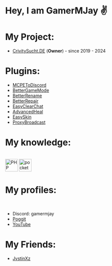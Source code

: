 <h1 align>Hey, I am GamerMJay ✌</h1>

# My Project:
- [CrivitySucht.DE](https://github.com/CrivitySuchtDE) (**Owner**) - since 2019 - 2024

# Plugins:
- [MCPEToDiscord](https://github.com/GamerMJay/MCPEToDiscord)
- [BetterGameMode](https://github.com/GamerMJay/BetterGameMode)
- [BetterRename](https://github.com/GamerMJay/BetterRename)
- [BetterRepair](https://github.com/GamerMJay/BetterRepair)
- [EasyClearChat](https://github.com/GamerMJay/EasyClearChat)
- [AdvancedHeal](https://github.com/GamerMJay/AdvancedHeal)
- [EasySkin](https://github.com/GamerMJay/EasySkin)
- [ProxyBroadcast](https://github.com/GamerMJay/ProxyBroadcast)

<h1 align> My knowledge: </h1>
<br clear="both">

<div align>
  
<img src="https://cdn.jsdelivr.net/gh/devicons/devicon/icons/php/php-original.svg" height="40" alt="PHP logo" />
<img src="https://avatars.githubusercontent.com/u/22548559?s=200&v=4" height="40" alt="pocketmine" />


</div>

###
<h1 align> My profiles: </h1>
<br clear="both">

- Discord: gamermjay
- [Poggit](https://poggit.pmmp.io/plugins/by/GamerMJay)
- [YouTube](https://www.youtube.com/channel/UCygEM8UbPGn5rerofEnFjCg)
###

# My Friends:
- [JvstinXz](https://github.com/JvstinXz)
